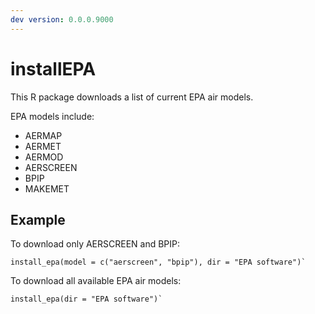 ```yaml
---  
dev version: 0.0.0.9000  
---  
```


# installEPA

This R package downloads a list of current EPA air models.  


EPA models include:  

- AERMAP 
- AERMET 
- AERMOD  
- AERSCREEN  
- BPIP
- MAKEMET


## Example

To download only AERSCREEN and BPIP:
```{r}
install_epa(model = c("aerscreen", "bpip"), dir = "EPA software")`
```

To download all available EPA air models:
```{r}
install_epa(dir = "EPA software")`
```
